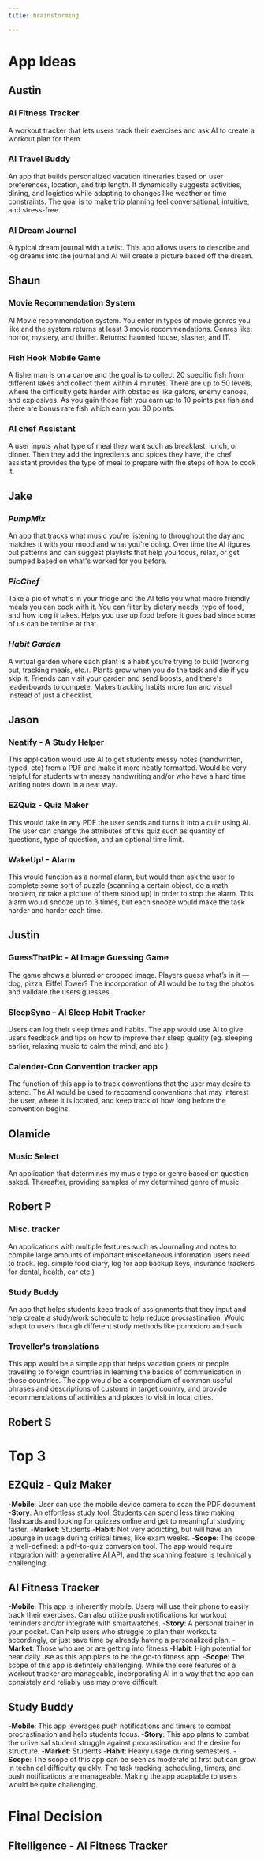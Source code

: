 ```yaml
---
title: brainstorming

---
```


# App Ideas

## Austin
### AI Fitness Tracker
A workout tracker that lets users track their exercises and ask AI to create a workout plan for them.
### AI Travel Buddy
An app that builds personalized vacation itineraries based on user preferences, location, and trip length. It dynamically suggests activities, dining, and logistics while adapting to changes like weather or time constraints. The goal is to make trip planning feel conversational, intuitive, and stress-free.
### AI Dream Journal
A typical dream journal with a twist. This app allows users to describe and log dreams into the journal and AI will create a picture based off the dream.

## Shaun
### Movie Recommendation System

AI Movie recommendation system. You enter in types of movie genres you like and the system returns at least 3 movie recommendations. Genres like: horror, mystery, and thriller. Returns: haunted house, slasher, and IT.

### Fish Hook Mobile Game

A fisherman is on a canoe and the goal is to collect 20 specific fish from different lakes and collect them within 4 minutes. There are up to 50 levels, where the difficulty gets harder with obstacles like gators, enemy canoes, and explosives. As you gain those fish you earn up to 10 points per fish and there are bonus rare fish which earn you 30 points. 

### AI chef Assistant 

A user inputs what type of meal they want such as breakfast, lunch, or dinner. Then they add the ingredients and spices they have, the chef assistant provides the type of meal to prepare with the steps of how to cook it.

## Jake
### ***PumpMix***
An app that tracks what music you're listening to throughout the day and matches it with your mood and what you're doing. Over time the AI figures out patterns and can suggest playlists that help you focus, relax, or get pumped based on what's worked for you before.

### ***PicChef***
Take a pic of what's in your fridge and the AI tells you what macro friendly meals you can cook with it. You can filter by dietary needs, type of food, and how long it takes. Helps you use up food before it goes bad since some of us can be terrible at that.

### ***Habit Garden***
A virtual garden where each plant is a habit you're trying to build (working out, tracking meals, etc.). Plants grow when you do the task and die if you skip it. Friends can visit your garden and send boosts, and there's leaderboards to compete. Makes tracking habits more fun and visual instead of just a checklist.
## Jason
### Neatify - A Study Helper
This application would use AI to get students messy notes (handwritten, typed, etc) from a PDF and make it more neatly formatted. Would be very helpful for students with messy handwriting and/or who have a hard time writing notes down in a neat way.
### EZQuiz - Quiz Maker
This would take in any PDF the user sends and turns it into a quiz using AI. The user can change the attributes of this quiz such as quantity of questions, type of question, and an optional time limit.
### WakeUp! - Alarm
This would function as a normal alarm, but would then ask the user to complete some sort of puzzle (scanning a certain object, do a math problem, or take a picture of them stood up) in order to stop the alarm. This alarm would snooze up to 3 times, but each snooze would make the task harder and harder each time.

## Justin
### GuessThatPic - AI Image Guessing Game
The game shows a blurred or cropped image. Players guess what’s in it — dog, pizza, Eiffel Tower? The incorporation of AI would be to tag the photos and validate the users guesses.

### SleepSync – AI Sleep Habit Tracker
Users can log their sleep times and habits. The app would use AI to give users feedback and tips on how to improve their sleep quality (eg. sleeping earlier, relaxing music to calm the mind, and etc ). 

### Calender-Con Convention tracker app
The function of this app is to track conventions that the user may desire to attend. The AI would be used to reccomend conventions that may interest the user, where it is located, and keep track of how long before the convention begins. 

## Olamide
### Music Select
An application that determines my music type or genre based on question asked. Thereafter, providing samples of my determined genre of music. 
###

## Robert P
### Misc. tracker
An applications with multiple features such as Journaling and notes to compile large amounts of important miscellaneous information users need to track. (eg. simple food diary, log for app backup keys, insurance trackers for dental, health, car etc.)
### Study Buddy
An app that helps students keep track of assignments that they input and help create a study/work schedule to help reduce procrastination. Would adapt to users through different study methods like pomodoro and such
### Traveller's translations
This app would be a simple app that helps vacation goers or people traveling to foreign countries in learning the basics of communication in those countries. The app would be a compendium of common useful phrases and descriptions of customs in target country, and provide recommendations of activities and places to visit in local cities.

## Robert S

# Top 3
## EZQuiz - Quiz Maker
-**Mobile**: User can use the mobile device camera to scan the PDF document
-**Story**: An effortless study tool. Students can spend less time making flashcards and looking for quizzes online and get to meaningful studying faster.
-**Market**: Students
-**Habit**: Not very addicting, but will have an upsurge in usage during critical times, like exam weeks.
-**Scope**: The scope is well-defined: a pdf-to-quiz conversion tool. The app would require integration with a generative AI API, and the scanning feature is technically challenging.
## AI Fitness Tracker
-**Mobile**: This app is inherently mobile. Users will use their phone to easily track their exercises. Can also utilize push notifications for workout reminders and/or integrate with smartwatches. 
-**Story**: A personal trainer in your pocket. Can help users who struggle to plan their workouts accordingly, or just save time by already having a personalized plan. 
-**Market**: Those who are or are getting into fitness
-**Habit**: High potential for near daily use as this app plans to be the go-to fitness app. 
-**Scope**: The scope of this app is defintely challenging. While the core features of a workout tracker are manageable, incorporating AI in a way that the app can consistely and reliably use may prove difficult. 
## Study Buddy
-**Mobile**: This app leverages push notifications and timers to combat procrastination and help students focus. 
-**Story**: This app plans to combat the universal student struggle against procrastination and the desire for structure. 
-**Market**: Students
-**Habit**: Heavy usage during semesters.
-**Scope**: The scope of this app can be seen as moderate at first but can grow in technical difficulty quickly. The task tracking, scheduling, timers, and push notifications are manageable. Making the app adaptable to users would be quite challenging.

# Final Decision
## Fitelligence - AI Fitness Tracker
